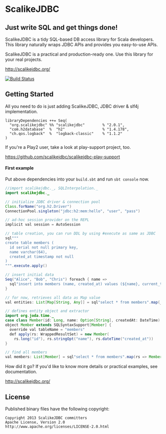 # ScalikeJDBC

## Just write SQL and get things done!

ScalikeJDBC is a tidy SQL-based DB access library for Scala developers. This library naturally wraps JDBC APIs and provides you easy-to-use APIs.

ScalikeJDBC is a practical and production-ready one. Use this library for your real projects.

http://scalikejdbc.org/

[![Build Status](https://travis-ci.org/scalikejdbc/scalikejdbc.svg?branch=develop)](https://travis-ci.org/scalikejdbc/scalikejdbc)

## Getting Started

All you need to do is just adding ScalikeJDBC, JDBC driver & slf4j implementation.

```
libraryDependencies ++= Seq(
  "org.scalikejdbc" %% "scalikejdbc"        % "2.0.1",
  "com.h2database"  %  "h2"                 % "1.4.178",
  "ch.qos.logback"  %  "logback-classic"    % "1.1.2"
)
```

If you're a Play2 user, take a look at play-support project, too.

https://github.com/scalikejdbc/scalikejdbc-play-support

#### First example

Put above dependencies into your `build.sbt` and run `sbt console` now.

```java
//import scalikejdbc._, SQLInterpolation._
import scalikejdbc._

// initialize JDBC driver & connection pool
Class.forName("org.h2.Driver")
ConnectionPool.singleton("jdbc:h2:mem:hello", "user", "pass")

// ad-hoc session provider on the REPL
implicit val session = AutoSession

// table creation, you can run DDL by using #execute as same as JDBC
sql"""
create table members (
  id serial not null primary key,
  name varchar(64),
  created_at timestamp not null
)
""".execute.apply()

// insert initial data
Seq("Alice", "Bob", "Chris") foreach { name =>
  sql"insert into members (name, created_at) values (${name}, current_timestamp)".update.apply()
}

// for now, retrieves all data as Map value
val entities: List[Map[String, Any]] = sql"select * from members".map(_.toMap).list.apply()

// defines entity object and extractor
import org.joda.time._
case class Member(id: Long, name: Option[String], createdAt: DateTime)
object Member extends SQLSyntaxSupport[Member] {
  override val tableName = "members"
  def apply(rs: WrappedResultSet) = new Member(
    rs.long("id"), rs.stringOpt("name"), rs.dateTime("created_at"))
}

// find all members
val members: List[Member] = sql"select * from members".map(rs => Member(rs)).list.apply()
```

How did it go? If you'd like to know more details or practical examples, see documentation.

http://scalikejdbc.org/


## License

Published binary files have the following copyright:

```
Copyright 2013 ScalikeJDBC committers
Apache License, Version 2.0
http://www.apache.org/licenses/LICENSE-2.0.html
```

